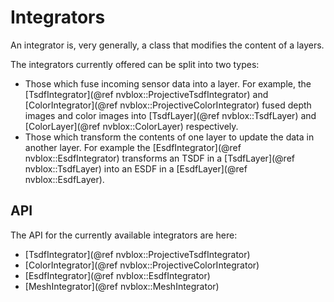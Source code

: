 # Integrators

An integrator is, very generally, a class that modifies the content of a layers.

The integrators currently offered can be split into two types:

* Those which fuse incoming sensor data into a layer. For example, the [TsdfIntegrator](@ref nvblox::ProjectiveTsdfIntegrator) and [ColorIntegrator](@ref nvblox::ProjectiveColorIntegrator) fused depth images and color images into [TsdfLayer](@ref nvblox::TsdfLayer) and [ColorLayer](@ref nvblox::ColorLayer) respectively.
* Those which transform the contents of one layer to update the data in another layer. For example the [EsdfIntegrator](@ref nvblox::EsdfIntegrator) transforms an TSDF in a [TsdfLayer](@ref nvblox::TsdfLayer) into an ESDF in a [EsdfLayer](@ref nvblox::EsdfLayer).

## API

The API for the currently available integrators are here:

* [TsdfIntegrator](@ref nvblox::ProjectiveTsdfIntegrator)
* [ColorIntegrator](@ref nvblox::ProjectiveColorIntegrator)
* [EsdfIntegrator](@ref nvblox::EsdfIntegrator)
* [MeshIntegrator](@ref nvblox::MeshIntegrator)

